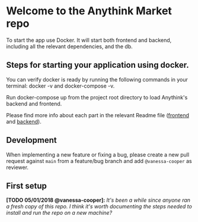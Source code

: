 # Welcome to the Anythink Market repo

To start the app use Docker. It will start both frontend and backend, including all the relevant dependencies, and the db.

## Steps for starting your application using docker.

You can verify docker is ready by running the following commands in your terminal: docker -v and docker-compose -v.

Run docker-compose up from the project root directory to load Anythink's backend and frontend.

Please find more info about each part in the relevant Readme file ([frontend](frontend/readme.md) and [backend](backend/README.md)).

## Development

When implementing a new feature or fixing a bug, please create a new pull request against `main` from a feature/bug branch and add `@vanessa-cooper` as reviewer.

## First setup

**[TODO 05/01/2018 @vanessa-cooper]:** _It's been a while since anyone ran a fresh copy of this repo. I think it's worth documenting the steps needed to install and run the repo on a new machine?_
